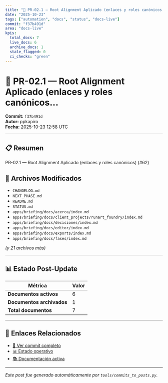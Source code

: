 ```yaml
---
title: "📝 PR-02.1 — Root Alignment Aplicado (enlaces y roles canónicos..."
date: "2025-10-23"
tags: ["automation", "docs", "status", "docs-live"]
commit: "f37b491d"
area: "docs-live"
kpis:
  total_docs: 7
  live_docs: 6
  archive_docs: 1
  stale_flagged: 0
  ci_checks: "green"
---
```


# 📝 PR-02.1 — Root Alignment Aplicado (enlaces y roles canónicos...

**Commit:** `f37b491d`  
**Autor:** ppkapiro  
**Fecha:** 2025-10-23 12:58 UTC

---

## 📋 Resumen

PR-02.1 — Root Alignment Aplicado (enlaces y roles canónicos) (#62)

## 📂 Archivos Modificados

- `CHANGELOG.md`
- `NEXT_PHASE.md`
- `README.md`
- `STATUS.md`
- `apps/briefing/docs/acerca/index.md`
- `apps/briefing/docs/client_projects/runart_foundry/index.md`
- `apps/briefing/docs/decisiones/index.md`
- `apps/briefing/docs/editor/index.md`
- `apps/briefing/docs/exports/index.md`
- `apps/briefing/docs/fases/index.md`

_(y 21 archivos más)_

---

## 📊 Estado Post-Update

| Métrica | Valor |
|---------|-------|
| **Documentos activos** | 6 |
| **Documentos archivados** | 1 |
| **Total documentos** | 7 |

---

## 🔗 Enlaces Relacionados

- [📁 Ver commit completo](https://github.com/ppkapiro/runart-foundry/commit/f37b491d9296ff4a422208a2c82d845c276e33cb)
- [📊 Estado operativo](/status/)
- [📚 Documentación activa](/docs/live/)

---

_Este post fue generado automáticamente por `tools/commits_to_posts.py`._
